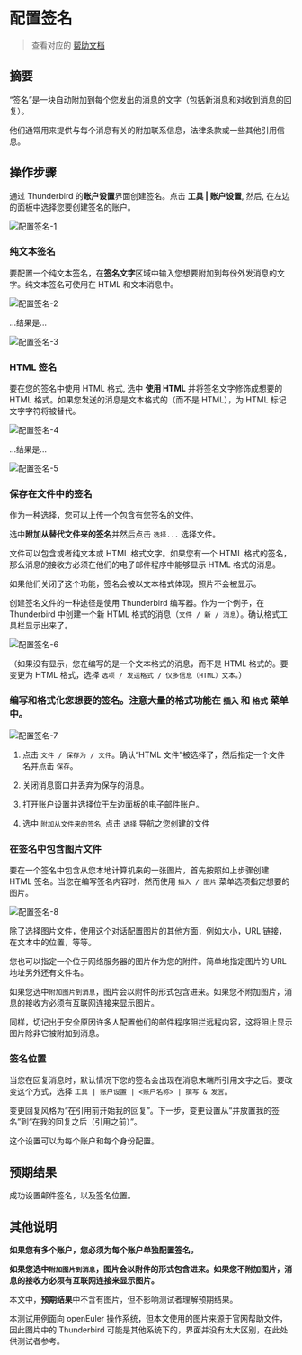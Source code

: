 # 配置签名

> 查看对应的 [帮助文档](https://support.mozilla.org/zh-CN/kb/Thunderbird%E4%B8%AD%E9%85%8D%E7%BD%AE%E7%AD%BE%E5%90%8D)

## 摘要

“签名”是一块自动附加到每个您发出的消息的文字（包括新消息和对收到消息的回复）。

他们通常用来提供与每个消息有关的附加联系信息，法律条款或一些其他引用信息。

## 操作步骤

通过 Thunderbird 的**账户设置**界面创建签名。点击 **工具 | 账户设置**, 然后, 在左边的面板中选择您要创建签名的账户。

![配置签名-1](./img/配置签名-1.jpg)

### 纯文本签名

要配置一个纯文本签名，在**签名文字**区域中输入您想要附加到每份外发消息的文字。纯文本签名可使用在 HTML 和文本消息中。

![配置签名-2](./img/配置签名-2.jpg)

...结果是...

![配置签名-3](./img/配置签名-3.jpg)

### HTML 签名

要在您的签名中使用 HTML 格式, 选中 **使用 HTML** 并将签名文字修饰成想要的 HTML 格式。如果您发送的消息是文本格式的（而不是 HTML），为 HTML 标记文字字符将被替代。

![配置签名-4](./img/配置签名-4.jpg)

...结果是...

![配置签名-5](./img/配置签名-5.jpg)

### 保存在文件中的签名

作为一种选择，您可以上传一个包含有您签名的文件。

选中**附加从替代文件来的签名**并然后点击 `选择...` 选择文件。

文件可以包含或者纯文本或 HTML 格式文字。如果您有一个 HTML 格式的签名，那么消息的接收方必须在他们的电子邮件程序中能够显示 HTML 格式的消息。

如果他们关闭了这个功能，签名会被以文本格式体现，照片不会被显示。

创建签名文件的一种途径是使用 Thunderbird 编写器。作为一个例子，在 Thunderbird 中创建一个新 HTML 格式的消息（`文件 / 新 / 消息`）。确认格式工具栏显示出来了。

![配置签名-6](./img/配置签名-6.jpg)

（如果没有显示，您在编写的是一个文本格式的消息，而不是 HTML 格式的。要变更为 HTML 格式，选择 `选项 / 发送格式 / 仅多信息（HTML）文本。`）

### 编写和格式化您想要的签名。注意大量的格式功能在 `插入` 和 `格式` 菜单中。

![配置签名-7](./img/配置签名-7.png)

1. 点击 `文件 / 保存为 / 文件`。确认“HTML 文件”被选择了，然后指定一个文件名并点击 `保存`。
2. 关闭消息窗口并丢弃为保存的消息。

4. 打开账户设置并选择位于左边面板的电子邮件账户。
5. 选中 `附加从文件来的签名`, 点击 `选择` 导航之您创建的文件

### 在签名中包含图片文件

要在一个签名中包含从您本地计算机来的一张图片，首先按照如上步骤创建 HTML 签名。当您在编写签名内容时，然而使用 `插入 / 图片` 菜单选项指定想要的图片。

![配置签名-8](./img/配置签名-8.jpg)

除了选择图片文件，使用这个对话配置图片的其他方面，例如大小，URL 链接，在文本中的位置，等等。

您也可以指定一个位于网络服务器的图片作为您的附件。简单地指定图片的 URL 地址另外还有文件名。

如果您选中`附加图片到消息`，图片会以附件的形式包含进来。如果您不附加图片，消息的接收方必须有互联网连接来显示图片。

同样，切记出于安全原因许多人配置他们的邮件程序阻拦远程内容，这将阻止显示图片除非它被附加到消息。

### 签名位置

当您在回复消息时，默认情况下您的签名会出现在消息末端所引用文字之后。要改变这个方式，选择 `工具 | 账户设置 | <账户名称> | 撰写 & 发言`。

变更回复风格为“在引用前开始我的回复”。下一步，变更设置从“并放置我的签名”到“在我的回复之后（引用之前）”。

这个设置可以为每个账户和每个身份配置。

## 预期结果

成功设置邮件签名，以及签名位置。

## 其他说明

**如果您有多个账户，您必须为每个账户单独配置签名。**

**如果您选中`附加图片到消息`，图片会以附件的形式包含进来。如果您不附加图片，消息的接收方必须有互联网连接来显示图片。**

本文中，**预期结果**中不含有图片，但不影响测试者理解预期结果。

本测试用例面向 openEuler 操作系统，但本文使用的图片来源于官网帮助文件，因此图片中的 Thunderbird 可能是其他系统下的，界面并没有太大区别，在此处供测试者参考。
